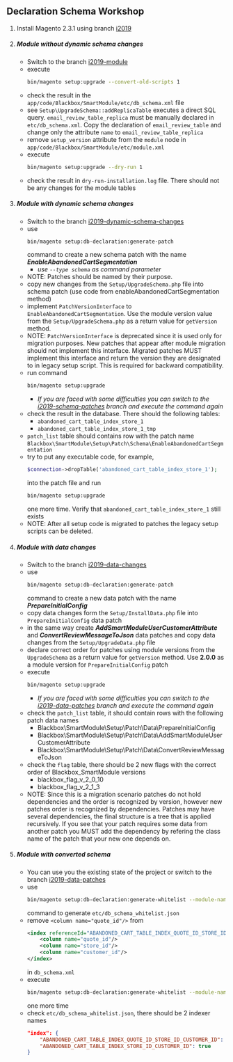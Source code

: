 <h2>Declaration Schema Workshop</h2>

1. Install Magento 2.3.1 using branch [i2019](https://github.com/fascinosum/magento2/tree/i2019)

2. <h5>Module without dynamic schema changes</h5>

    * Switch to the branch [i2019-module](https://github.com/fascinosum/magento2/tree/i2019-module)
    * execute
        ```bash
        bin/magento setup:upgrade --convert-old-scripts 1
        ```
    * check the result in the `app/code/Blackbox/SmartModule/etc/db_schema.xml` file
    * see `Setup\UpgradeSchema::addReplicaTable` executes a direct SQL query. 
    `email_review_table_replica` must be manually declared in `etc/db_schema.xml`. 
    Copy the declaration of `email_review_table` and change only the attribute `name` to `email_review_table_replica`
    * remove `setup_version` attribute from the `module` node in `app/code/Blackbox/SmartModule/etc/module.xml`
    * execute 
        ```bash
        bin/magento setup:upgrade --dry-run 1
        ```
    * check the result in `dry-run-installation.log` file. There should not be any changes for the module tables

3. <h5>Module with dynamic schema changes</h5> 
    
    * Switch to the branch [i2019-dynamic-schema-changes](https://github.com/fascinosum/magento2/tree/i2019-dynamic-schema-changes)
    * use 
        ```bash
        bin/magento setup:db-declaration:generate-patch
        ```
        command to create a new schema patch with the name _**EnableAbandonedCartSegmentation**_
        * _use `--type schema` as command parameter_
    * NOTE: Patches should be named by their purpose.
    * copy new changes from the `Setup/UpgradeSchema.php` file into schema patch (use code from enableAbandonedCartSegmentation method)
    * implement `PatchVersionInterface` to `EnableAbandonedCartSegmentation`. 
    Use the module version value from the `Setup/UpgradeSchema.php` as a return value for `getVersion` method.
    * NOTE: `PatchVersionInterface` is deprecated since it is used only for migration purposes. New patches that appear after module migration should not implement this interface. Migrated patches MUST implement this interface and return the version they are designated to in legacy setup script. This is required for backward compatibility.
    * run command
        ```bash
        bin/magento setup:upgrade
        ```
        * _If you are faced with some difficulties you can switch to the [i2019-schema-patches](https://github.com/fascinosum/magento2/tree/i2019-schema-patches) branch
        and execute the command again_
    * check the result in the database. There should the following tables:
        * `abandoned_cart_table_index_store_1`
        * `abandoned_cart_table_index_store_1_tmp`
    * `patch_list` table should contains row with the patch name `Blackbox\SmartModule\Setup\Patch\Schema\EnableAbandonedCartSegmentation`
    * try to put any executable code, for example,
        ```php
        $connection->dropTable('abandoned_cart_table_index_store_1');
        ```
        into the patch file and run
        ```bash
        bin/magento setup:upgrade
        ```
        one more time. Verify that `abandoned_cart_table_index_store_1` still exists
    * NOTE: After all setup code is migrated to patches the legacy setup scripts can be deleted.
        
4. <h5>Module with data changes</h5>

    * Switch to the branch [i2019-data-changes](https://github.com/fascinosum/magento2/tree/i2019-data-changes)
    * use 
        ```bash
        bin/magento setup:db-declaration:generate-patch
        ```
        command to create a new data patch with the name _**PrepareInitialConfig**_
    * copy data changes form the `Setup/InstallData.php` file into `PrepareInitialConfig` data patch
    * in the same way create _**AddSmartModuleUserCustomerAttribute**_ and _**ConvertReviewMessageToJson**_ data patches
    and copy data changes from the `Setup/UpgradeData.php` file
    * declare correct order for patches using module versions 
    from the `UpgradeSchema` as a return value for `getVersion` method. 
    Use **2.0.0** as a module version for `PrepareInitialConfig` patch
    * execute 
        ```bash
        bin/magento setup:upgrade
        ```
        * _If you are faced with some difficulties you can switch to the [i2019-data-patches](https://github.com/fascinosum/magento2/tree/i2019-data-patches) branch
        and execute the command again_
    * check the `patch_list` table, it should contain rows with the following patch data names
        * Blackbox\SmartModule\Setup\Patch\Data\PrepareInitialConfig
        * Blackbox\SmartModule\Setup\Patch\Data\AddSmartModuleUserCustomerAttribute
        * Blackbox\SmartModule\Setup\Patch\Data\ConvertReviewMessageToJson
    * check the `flag` table, there should be 2 new flags with the correct order of Blackbox_SmartModule versions
        * blackbox_flag_v_2_0_10
        * blackbox_flag_v_2_1_3
    * NOTE: Since this is a migration scenario patches do not hold dependencies and the order is recognized by version, however new patches order is recognized by dependencies. Patches may have several dependencies, the final structure is a tree that is applied recursively. If you see that your patch requires some data from another patch you MUST add the dependency by refering the class name of the patch that your new one depends on.
    
5. <h5>Module with converted schema</h5>

    * You can use you the existing state of the project or switch to the branch [i2019-data-patches](https://github.com/fascinosum/magento2/tree/i2019-data-patches)
    * use 
        ```bash
        bin/magento setup:db-declaration:generate-whitelist --module-name Blackbox_SmartModule
        ```
        command to generate `etc/db_schema_whitelist.json`
    * remove `<column name="quote_id"/>` from
        ```xml
        <index referenceId="ABANDONED_CART_TABLE_INDEX_QUOTE_ID_STORE_ID_CUSTOMER_ID" indexType="btree">
            <column name="quote_id"/>
            <column name="store_id"/>
            <column name="customer_id"/>
        </index>
        ```
        in `db_schema.xml`
    * execute 
        ```bash
        bin/magento setup:db-declaration:generate-whitelist --module-name Blackbox_SmartModule
        ```
        one more time
    * check `etc/db_schema_whitelist.json`, there should be 2 indexer names
        ```json
        "index": {
            "ABANDONED_CART_TABLE_INDEX_QUOTE_ID_STORE_ID_CUSTOMER_ID": true,
            "ABANDONED_CART_TABLE_INDEX_STORE_ID_CUSTOMER_ID": true
        }
        ```
